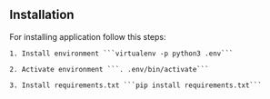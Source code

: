 ## Installation
For installing application follow this steps:  

    1. Install environment ```virtualenv -p python3 .env```  

    2. Activate environment ```. .env/bin/activate```  

    3. Install requirements.txt ```pip install requirements.txt```  


